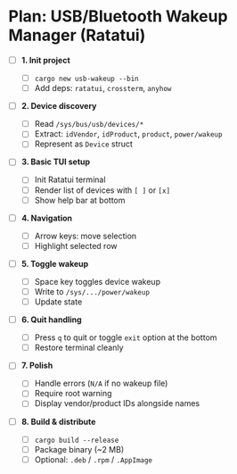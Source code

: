# Plan: USB/Bluetooth Wakeup Manager (Ratatui)

- [ ] **1. Init project**

  - [ ] `cargo new usb-wakeup --bin`
  - [ ] Add deps: `ratatui`, `crossterm`, `anyhow`

- [ ] **2. Device discovery**

  - [ ] Read `/sys/bus/usb/devices/*`
  - [ ] Extract: `idVendor`, `idProduct`, `product`, `power/wakeup`
  - [ ] Represent as `Device` struct

- [ ] **3. Basic TUI setup**

  - [ ] Init Ratatui terminal
  - [ ] Render list of devices with `[ ]` or `[x]`
  - [ ] Show help bar at bottom

- [ ] **4. Navigation**

  - [ ] Arrow keys: move selection
  - [ ] Highlight selected row

- [ ] **5. Toggle wakeup**

  - [ ] Space key toggles device wakeup
  - [ ] Write to `/sys/.../power/wakeup`
  - [ ] Update state

- [ ] **6. Quit handling**

  - [ ] Press `q` to quit or toggle `exit` option at the bottom
  - [ ] Restore terminal cleanly

- [ ] **7. Polish**

  - [ ] Handle errors (`N/A` if no wakeup file)
  - [ ] Require root warning
  - [ ] Display vendor/product IDs alongside names

- [ ] **8. Build & distribute**
  - [ ] `cargo build --release`
  - [ ] Package binary (~2 MB)
  - [ ] Optional: `.deb` / `.rpm` / `.AppImage`

